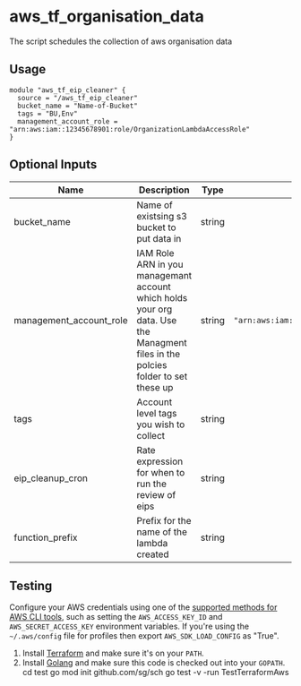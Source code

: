 # aws_tf_organisation_data

The script schedules the collection of aws organisation data



## Usage

```
module "aws_tf_eip_cleaner" {
  source = "/aws_tf_eip_cleaner"
  bucket_name = "Name-of-Bucket"
  tags = "BU,Env"
  management_account_role = "arn:aws:iam::12345678901:role/OrganizationLambdaAccessRole"
}
```

## Optional Inputs

| Name | Description | Type | Default | Required |
|------|-------------|:----:|:-----:|:-----:|
| bucket\_name | Name of existsing s3 bucket to put data in | string | `""` | yes |
| management\_account\_role | IAM Role ARN in you managemant account which holds your org data. Use the Managment files in the polcies folder to set these up | string | `"arn:aws:iam::12345678901:role/OrganizationLambdaAccessRole"` | yes |
| tags | Account level tags you wish to collect | string | `""` | yes |
| eip\_cleanup\_cron | Rate expression for when to run the review of eips| string | `"cron(0 7 ? * MON-FRI *)"` | no 
| function\_prefix | Prefix for the name of the lambda created | string | `""` | no |


## Testing 

Configure your AWS credentials using one of the [supported methods for AWS CLI
   tools](https://docs.aws.amazon.com/cli/latest/userguide/cli-chap-getting-started.html), such as setting the
   `AWS_ACCESS_KEY_ID` and `AWS_SECRET_ACCESS_KEY` environment variables. If you're using the `~/.aws/config` file for profiles then export `AWS_SDK_LOAD_CONFIG` as "True".
1. Install [Terraform](https://www.terraform.io/) and make sure it's on your `PATH`.
1. Install [Golang](https://golang.org/) and make sure this code is checked out into your `GOPATH`.
cd test
go mod init github.com/sg/sch
go test -v -run TestTerraformAws